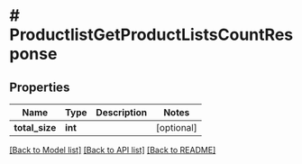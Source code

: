 # # ProductlistGetProductListsCountResponse


## Properties 


Name | Type | Description | Notes
------------ | ------------- | ------------- | -------------
**total_size**| **int** |   | [optional]


[[Back to Model list]](../../README.md#models) [[Back to API list]](../../README.md#endpoints) [[Back to README]](../../README.md)

